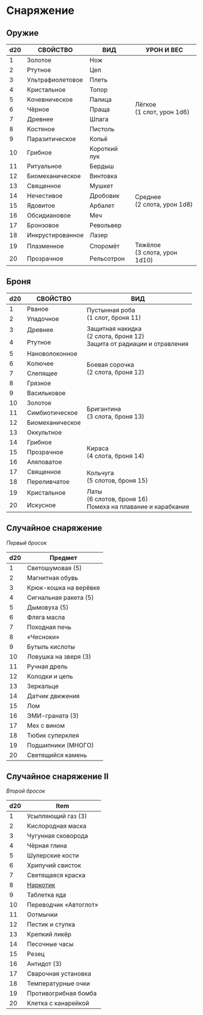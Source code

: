 # Снаряжение
## Оружие
<table>
<thead><tr><th>d20</th><th>СВОЙСТВО</th><th>ВИД</th><th>УРОН И ВЕС</th></th></thead>
<tr><td>1</td><td>Золотое</td><td>Нож</td><td rowspan="10">Лёгкое<br />(1 слот, урон 1d6)</td></tr>
<tr><td>2</td><td>Ртутное</td><td>Цеп</td></tr>
<tr><td>3</td><td>Ультрафиолетовое</td><td>Плеть</td></tr>
<tr><td>4</td><td>Кристальное</td><td>Топор</td></tr>
<tr><td>5</td><td>Кочевническое</td><td>Палица</td></tr>
<tr><td>6</td><td>Чёрное</td><td>Праща</td></tr>
<tr><td>7</td><td>Древнее</td><td>Шпага</td></tr>
<tr><td>8</td><td>Костяное</td><td>Пистоль</td></tr>
<tr><td>9</td><td>Паразитическое</td><td>Копьё</td></tr>
<tr><td>10</td><td>Грибное</td><td>Короткий лук</td></tr>
<tr><td>11</td><td>Ритуальное</td><td>Бердыш</td><td rowspan="8">Среднее<br />(2 слота, урон 1d8)</td></tr>
<tr><td>12</td><td>Биомеханическое</td><td>Винтовка</td></tr>
<tr><td>13</td><td>Священное</td><td>Мушкет</td></tr>
<tr><td>14</td><td>Нечестивое</td><td>Дробовик</td></tr>
<tr><td>15</td><td>Ядовитое</td><td>Арбалет</td></tr>
<tr><td>16</td><td>Обсидиановое</td><td>Меч</td></tr>
<tr><td>17</td><td>Бронзовое</td><td>Револьвер</td></tr>
<tr><td>18</td><td>Инкрустированное</td><td>Лазер</td></tr>
<tr><td>19</td><td>Плазменное</td><td>Споромёт</td><td rowspan="2">Тяжёлое<br />(3 слота, урон 1d10)</td></tr>
<tr><td>20</td><td>Прозрачное</td><td>Рельсотрон</td></tr>
</table>

## Броня
<table>
<thead><tr><th>d20</th><th>СВОЙСТВО</th><th>ВИД</th></tr></thead>
<tr><td>1</td><td>Рваное</td><td rowspan="2">Пустынная роба<br />(1 слот, броня 11)</td></tr>
<tr><td>2</td><td>Упадочное</td></tr>
<tr><td>3</td><td>Древнее</td><td rowspan="2">Защитная накидка<br />(2 слота, броня 12)<br />Защита от радиации и отравления</td></tr>
<tr><td>4</td><td>Ртутное</td></tr>
<tr><td>5</td><td>Нановолоконное</td><td rowspan="4">Боевая сорочка<br />(2 слота, броня 12)</td></tr>
<tr><td>6</td><td>Колючее</td></tr>
<tr><td>7</td><td>Слепящее</td></tr>
<tr><td>8</td><td>Грязное</td></tr>
<tr><td>9</td><td>Васильковое</td><td rowspan="5">Бригантина<br />(3 слота, броня 13)</td></tr>
<tr><td>10</td><td>Золотое</td></tr>
<tr><td>11</td><td>Симбиотическое</td></tr>
<tr><td>12</td><td>Биомеханическое</td></tr>
<tr><td>13</td><td>Оккультное</td></tr>
<tr><td>14</td><td>Грибное</td><td rowspan="3">Кираса<br />(4 слота, броня 14)</td></tr>
<tr><td>15</td><td>Прозрачное</td></tr>
<tr><td>16</td><td>Аляповатое</td></tr>
<tr><td>17</td><td>Священное</td><td rowspan="2">Кольчуга<br />(5 слотов, броня 15)</td></tr>
<tr><td>18</td><td>Переливчатое</td></tr>
<tr><td>19</td><td>Кристальное</td><td rowspan="2">Латы<br />(6 слотов, броня 16)<br />Помеха на плавание и карабкание</td></tr>
<tr><td>20</td><td>Искусное</td></tr>
</table>

## Случайное снаряжение
_Первый бросок_

<table>
<thead><th>d20</th><th>Предмет</th></thead>
<tr><td>1</td><td>Светошумовая (5)</td></tr>
<tr><td>2</td><td>Магнитная обувь</td></tr>
<tr><td>3</td><td>Крюк-кошка на верёвке</td></tr>
<tr><td>4</td><td>Сигнальная ракета (5)</td></tr>
<tr><td>5</td><td>Дымовуха (5)</td></tr>
<tr><td>6</td><td>Фляга масла</td></tr>
<tr><td>7</td><td>Походная печь</td></tr>
<tr><td>8</td><td>«Чесноки»</td></tr>
<tr><td>9</td><td>Бутыль кислоты</td></tr>
<tr><td>10</td><td>Ловушка на зверя (3)</td></tr>
<tr><td>11</td><td>Ручная дрель</td></tr>
<tr><td>12</td><td>Колодки и цепь</td></tr>
<tr><td>13</td><td>Зеркальце</td></tr>
<tr><td>14</td><td>Датчик движения</td></tr>
<tr><td>15</td><td>Лом</td></tr>
<tr><td>16</td><td>ЭМИ-граната (3)</td></tr>
<tr><td>17</td><td>Мех с вином</td></tr>
<tr><td>18</td><td>Тюбик суперклея</td></tr>
<tr><td>19</td><td>Подшипники (МНОГО)</td></tr>
<tr><td>20</td><td>Светящийся камень</td></tr>
</table>

## Случайное снаряжение II
_Второй бросок_

<table>
<thead><th>d20</th><th>Item</th></thead>
<tr><td>1</td><td>Усыпляющий газ (3)</td></tr>
<tr><td>2</td><td>Кислородная маска</td></tr>
<tr><td>3</td><td>Чугунная сковорода</td></tr>
<tr><td>4</td><td>Чёрная глина</td></tr>
<tr><td>5</td><td>Шулерские кости</td></tr>
<tr><td>6</td><td>Хрипучий свисток</td></tr>
<tr><td>7</td><td>Светящаяся краска</td></tr>
<tr><td>8</td><td><a href='#/правила-судье.md?id=наркотики-ваарна'>Наркотик</a></td></tr>
<tr><td>9</td><td>Таблетка яда</td></tr>
<tr><td>10</td><td>Переводчик «Автоглот»</td></tr>
<tr><td>11</td><td>Оотмычки</td></tr>
<tr><td>12</td><td>Пестик и ступка</td></tr>
<tr><td>13</td><td>Крепкий ликёр</td></tr>
<tr><td>14</td><td>Песочные часы</td></tr>
<tr><td>15</td><td>Резец</td></tr>
<tr><td>16</td><td>Антидот (3)</td></tr>
<tr><td>17</td><td>Сварочная установка</td></tr>
<tr><td>18</td><td>Температурные очки</td></tr>
<tr><td>19</td><td>Противогрибная бомба</td></tr>
<tr><td>20</td><td>Клетка с канарейкой</td></tr>
</table>
